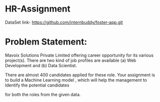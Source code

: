 # HR-Assignment
DataSet link- https://github.com/internbuddy/foster-app.git 

# Problem Statement:

Mavoix Solutions Private Limited offering career opportunity for its various project(s). There are two kind of job profiles are available (a) Web Development and (b) Data Scientist.

There are almost 400 candidates applied for these role. Your assignment is to build a Machine Learning model , which will help the management to Identify the potential candidates

for both the roles from the given data.
